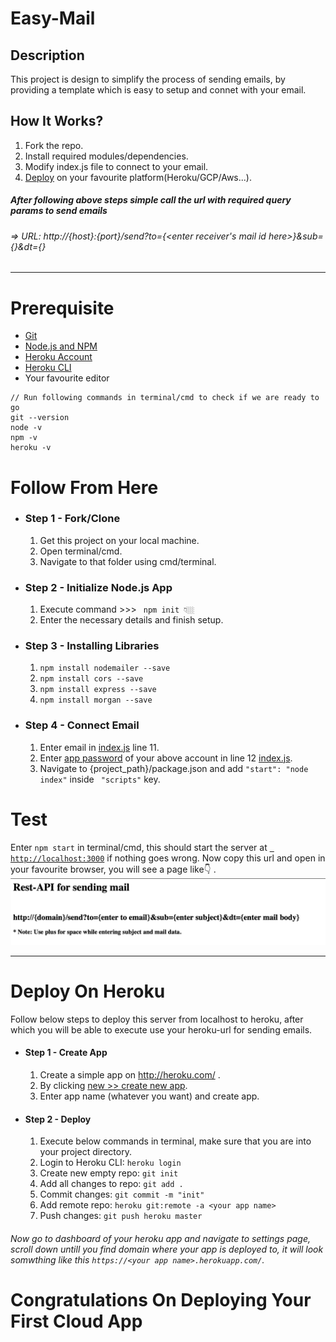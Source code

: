 # Easy-Mail

## Description
This project is design to simplify the process of sending emails, by providing
a template which is easy to setup and connet with your email.

## How It Works?
1. Fork the repo.
2. Install required modules/dependencies.
3. Modify index.js file to connect to your email.
4. [Deploy](#deploy-on-heroku) on your favourite platform(Heroku/GCP/Aws...).

##### After following above steps simple call the url with required query params to send emails
###### => URL: http://{host}:{port}/send?to={<enter receiver's mail id here>}&sub={<enter subject of email here>}&dt={<enter email body here>}
---

# Prerequisite
* [Git](https://git-scm.com/book/en/v2/Getting-Started-Installing-Git)
* [Node.js and NPM ](https://nodejs.org/en/)
* [Heroku Account](http://heroku.com/)
* [Heroku CLI](https://devcenter.heroku.com/articles/heroku-cli)
* Your favourite editor
```
// Run following commands in terminal/cmd to check if we are ready to go
git --version 
node -v 
npm -v 
heroku -v
```

# Follow From Here
* ### Step 1 - Fork/Clone
    1. Get this project on your local machine. 
    2. Open terminal/cmd.
    3. Navigate to that folder using cmd/terminal.
* ### Step 2 - Initialize Node.js App
    1. Execute command >>> ``` npm init 👇🏼```
    2. Enter the necessary details and finish setup.
* ### Step 3 - Installing Libraries
    1. ``` npm install nodemailer --save ```
    2. ``` npm install cors --save ```
    3. ``` npm install express --save ```
    4. ``` npm install morgan --save ```
* ### Step 4 - Connect Email
    1. Enter email in [index.js](index.js) line 11.
    2. Enter [app password](https://support.google.com/accounts/answer/185833?hl=en) of your above account in line 12 [index.js](/index.js).
    3. Navigate to {project_path}/package.json and add ``` "start": "node index" ``` inside ``` "scripts"``` key.
# Test
Enter ```npm start``` in terminal/cmd, this should start the server at [``` http://localhost:3000```](http://localhost:3000) if nothing goes wrong. Now copy this url and open in your favourite browser, you will see a page like👇 .
![Image](/page.png)
___
# Deploy On Heroku
Follow below steps to deploy this server from localhost to heroku, after which you will be able to execute use your heroku-url for sending emails.
* #### Step 1 - Create App
    1. Create a simple app on http://heroku.com/ .
    2. By clicking [new >> create new app](https://dashboard.heroku.com/new-app?org=personal-apps).
    3. Enter app name (whatever you want) and create app.
* #### Step 2  - Deploy
    1. Execute below commands in terminal, make sure that you are into your project directory.
    2. Login to Heroku CLI: ```heroku login```
    3. Create new empty repo: ```git init```
    4. Add all changes to repo: ```git add .```
    5. Commit changes: ```git commit -m "init"```
    6. Add remote repo: ```heroku git:remote -a <your app name>```
    7. Push changes: ```git push heroku master```
###### Now go to dashboard of your heroku app and navigate to settings page, scroll down untill you find domain where your app is deployed to, it will look somwthing like this ```https://<your app name>.herokuapp.com/```.

# Congratulations On Deploying Your First Cloud App